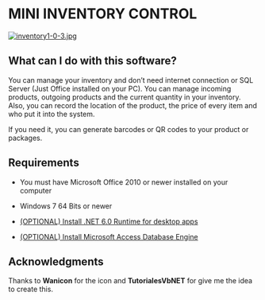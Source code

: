 # MINI INVENTORY CONTROL


[![inventory1-0-3.jpg](https://i.postimg.cc/SNTybYsn/inventory1-0-3.jpg)](https://postimg.cc/zVhmnBTN)

## What can I do with this software?
You can manage your inventory and don’t need internet connection or SQL Server (Just Office installed on your PC). You can manage incoming products, outgoing products and the current quantity in your inventory. Also, you can record the location of the product, the price of every item and who put it into the system.

If you need it, you can generate barcodes or QR codes to your product or packages.


## Requirements
- You must have Microsoft Office 2010 or newer installed on your computer

- Windows 7 64 Bits or newer

- [(OPTIONAL) Install .NET 6.0 Runtime for desktop apps](https://dotnet.microsoft.com/en-us/download/dotnet/6.0/runtime "Download .Net 6.0 Runtime for desktop apps!")

- [(OPTIONAL) Install Microsoft Access Database Engine](https://www.microsoft.com/en-us/download/details.aspx?id=13255 "Download Microsoft Access Database Engine")

## Acknowledgments
Thanks to **Wanicon** for the icon and **TutorialesVbNET** for give me the idea to create this.
